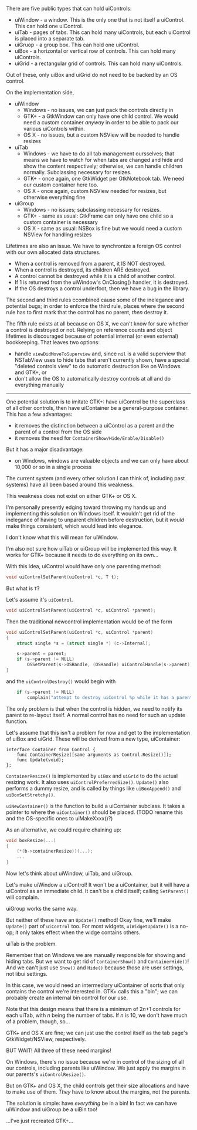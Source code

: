 There are five public types that can hold uiControls:

- uiWindow - a window. This is the only one that is not itself a uiControl. This can hold one uiControl.
- uiTab - pages of tabs. This can hold many uiControls, but each uiControl is placed into a separate tab.
- uiGruop - a group box. This can hold one uiControl.
- uiBox - a horizontal or vertical row of controls. This can hold many uiControls.
- uiGrid - a rectangular grid of controls. This can hold many uiControls.

Out of these, only uiBox and uiGrid do not need to be backed by an OS control.

On the implementation side,

- uiWindow
	- Windows - no issues, we can just pack the controls directly in
	- GTK+ - a GtkWindow can only have one child control. We would need a custom container *anyway* in order to be able to pack our various uiControls within.
	- OS X - no issues, but a custom NSView will be needed to handle resizes
- uiTab
	- Windows - we have to do all tab management oursselves; that means we have to watch for when tabs are changed and hide and show the content respectively; otherwise, we can handle children normally. Subclassing necessary for resizes.
	- GTK+ - once again, one GtkWidget per GtkNotebook tab. We need our custom container here too.
	- OS X - once again, custom NSView needed for resizes, but otherwise everything fine
- uiGroup
	- Windows - no issues; subclassing necessary for resizes.
	- GTK+ - same as usual: GtkFrame can only have one child so a custom container is necessary
	- OS X - same as usual: NSBox is fine but we would need a custom NSView for handling resizes

Lifetimes are also an issue. We have to synchronize a foreign OS control with our own allocated data structures.

- When a control is removed from a parent, it IS NOT destroyed.
- When a control is destroyed, its children ARE destroyed.
- A control cannot be destroyed while it is a child of another control.
- If 1 is returned from the uiWindow's OnClosing() handler, it is destroyed.
- If the OS destroys a control underfoot, then we have a bug in the library.

The second and third rules ccombined cause some of the inelegance and potential bugs; in order to enforce the third rule, places where the second rule has to first mark that the control has no parent, *then* destroy it.

The fifth rule exists at all because on OS X, we can't know for sure whether a control is destroyed or not. Relying on reference counts and object lifetimes is discouraged because of potential internal (or even external) bookkeeping. That leaves two options:

- handle `viewDidMoveToSuperview` and, since `nil` is a valid superview that NSTabView uses to hide tabs that aren't currently shown, have a special "deleted controls view" to do automatic destruction like on Windows and GTK+, or
- don't allow the OS to automatically destroy controls at all and do everything manually

------------------------

One potential solution is to imitate GTK+: have uiControl be the superclass of all other controls, then have uiContainer be a general-purpose container. This has a few advantages:

- it removes the distinction between a uiControl as a parent and the parent of a control from the OS side
- it removes the need for `ContainerShow/Hide/Enable/Disable()`

But it has a major disadvantage:

- on Windows, windows are valuable objects and we can only have about 10,000 or so in a single process

The current system (and every other solution I can think of, including past systems) have all been based around this weakness.

This weakness does not exist on either GTK+ or OS X.

I'm personally presently edging toward throwing my hands up and implementing this solution on Windows itself. It wouldn't get rid of the inelegance of having to unparent children before destruction, but it *would* make things consistent, which would lead into elegance.

I don't know what this will mean for uiWindow.

I'm also not sure how uiTab or uiGroup will be implemented this way. It works for GTK+ because it needs to do everything on its own...

With this idea, uiControl would have only one parenting method:

```c
void uiControlSetParent(uiControl *c, T t);
```

But what is `T`?

Let's assume it's `uiControl`.

```c
void uiControlSetParent(uiControl *c, uiControl *parent);
```

Then the traditional newcontrol implementation would be of the form

```c
void uiControlSetParent(uiControl *c, uiControl *parent)
{
	struct single *s = (struct single *) (c->Internal);

	s->parent = parent;
	if (s->parent != NULL)
		OSSetParent(s->OSHandle, (OSHandle) uiControlHandle(s->parent));
}
```

and the `uiControlDestroy()` would begin with

```c
	if (s->parent != NULL)
		complain("attempt to destroy uiControl %p while it has a parent", c);
```

The only problem is that when the control is hidden, we need to notify its parent to re-layout itself. A normal control has no need for such an update function.

Let's assume that this isn't a problem for now and get to the implementation of uiBox and uiGrid. These will be derived from a new type, uiContainer:

```
interface Container from Control {
	func ContainerResize([same arguments as Control.Resize()]);
	func Update(void);
};
```

`ContainerResize()` is implemented by `uiBox` and `uiGrid` to do the actual resizing work. It also uses `uiControlPreferredSize()`. `Update()` also performs a dummy resize, and is called by things like `uiBoxAppend()` and `uiBoxSetStretchy()`.

`uiNewContainer()` is the function to build a uiContainer subclass. It takes a pointer to where the `uiContainer()` should be placed. (TODO rename this and the OS-specific ones to uiMakeXxxx()?)

As an alternative, we could require chaining up:

```c
void boxResize(...)
{
	(*(b->containerResize))(...);
	...
}
```

Now let's think about uiWindow, uiTab, and uiGroup.

Let's make uiWindow a uiControl! It won't be a uiContainer, but it will have a uiControl as an immediate child. It can't be a child itself; calling `SetParent()` will complain.

uiGroup works the same way.

But neither of these have an `Update()` method! Okay fine, we'll make `Update()` part of `uiControl` too. For most widgets, `uiWidgetUpdate()` is a no-op; it only takes effect when the widge contains others.

uiTab is the problem.

Remember that on Windows we are manually responsible for showing and hiding tabs. But we want to get rid of `ContainerShow()` and `ContainerHide()`! And we can't just use `Show()` and `Hide()` because those are user settings, not libui settings.

In this case, we would need an intermediary uiContainer of sorts that only contains the control we're interested in. GTK+ calls this a "bin"; we can probably create an internal bin control for our use.

Note that this design means that there is a minimum of 2<i>n</i>+1 controls for each uiTab, with <i>n</i> being the number of tabs. If <i>n</i> is 10, we don't have much of a problem, though, so...

GTK+ and OS X are fine; we can just use the control itself as the tab page's GtkWidget/NSView, respectively.

BUT WAIT! All three of these need margins!

On Windows, there's no issue because we're in control of the sizing of all our controls, including parents like uiWindow. We just apply the margins in our parents's `uiControlResize()`.

But on GTK+ and OS X, the child controls get their size allocations and have to make use of them. *They* have to know about the margins, not the parents.

The solution is simple: have *everything* be in a bin! In fact we can have uiWindow and uiGroup be a uiBin too!

...I've just recreated GTK+...

